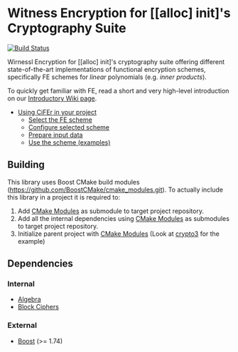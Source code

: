 # Witness Encryption for [[alloc] init]'s Cryptography Suite

[![Build Status](https://travis-ci.com/NilFoundation/hash.svg?branch=master)](https://travis-ci.com/NilFoundation/hash)

Wirnessl Encryption for [[alloc] init]'s cryptography suite offering different
state-of-the-art implementations of functional encryption schemes, specifically
FE schemes for _linear_ polynomials (e.g. _inner products_).

To quickly get familiar with FE, read a short and very high-level introduction on
our [Introductory Wiki page](https://github.com/fentec-project/gofe/wiki/Introduction-to-FE).

- [Using CiFEr in your project](#using-cifer-in-your-project)
    * [Select the FE scheme](#select-the-fe-scheme)
    * [Configure selected scheme](#configure-selected-scheme)
    * [Prepare input data](#prepare-input-data)
    * [Use the scheme (examples)](#use-the-scheme-(examples))

<!-- tocstop -->

## Building

This library uses Boost CMake build modules (https://github.com/BoostCMake/cmake_modules.git). To actually include this
library in a project it is required to:

1. Add [CMake Modules](https://github.com/BoostCMake/cmake_modules.git) as submodule to target project repository.
2. Add all the internal dependencies using [CMake Modules](https://github.com/BoostCMake/cmake_modules.git) as
   submodules to target project repository.
3. Initialize parent project with [CMake Modules](https://github.com/BoostCMake/cmake_modules.git) (Look
   at [crypto3](https://github.com/alloc-init/crypto3.git) for the example)

## Dependencies

### Internal

* [Algebra](https://github.com/alloc-init/crypto3-algebra.git)
* [Block Ciphers](https://github.com/alloc-init/crypto3-block.git)

### External

* [Boost](https://boost.org) (>= 1.74)